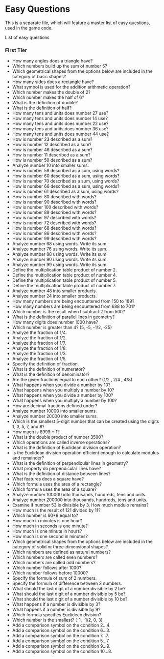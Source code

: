 # Easy Questions

This is a separate file, which will feature a master list of easy questions, used in the game code.

List of easy questions 

### First Tier

* How many angles does a triangle have?
* Which numbers build up the sum of number 5?
* Which geometrical shapes from the options below are included in the category of basic shapes?
* How many sides does a rectangle have?
* What symbol is used for the addition arithmetic operation?
* Which number makes the double of 2?
* Which number makes the half of 6?
* What is the definition of double?
* What is the definition of half?
* How many tens and units does number 27 use?
* How many tens and units does number 14 use?
* How many tens and units does number 22 use?
* How many tens and units does number 36 use?
* How many tens and units does number 44 use?
* How is number 23 described as a sum?
* How is number 12 described as a sum?
* How is number 46 described as a sum?
* How is number 11 described as a sum?
* How is number 50 described as a sum?
* Analyze number 10 into smaller sums.
* How is number 56 described as a sum, using words?
* How is number 60 described as a sum, using words?
* How is number 70 described as a sum, using words?
* How is number 66 described as a sum, using words?
* How is number 61 described as a sum, using words?
* How is number 80 described with words?
* How is number 90 described with words?
* How is number 100 described with words?
* How is number 89 described with words?
* How is number 97 described with words?
* How is number 72 described with words?
* How is number 68 described with words?
* How is number 86 described with words?
* How is number 99 described with words?
* Analyze number 68 using words. Write its sum.
* Analyze number 76 using words. Write its sum.
* Analyze number 88 using words. Write its sum.
* Analyze number 90 using words. Write its sum.
* Analyze number 99 using words. Write its sum.
* Define the multiplication table product of number 2.
* Define the multiplication table product of number 4.
* Define the multiplication table product of number 5.
* Define the multiplication table product of number 7.
* Analyze number 48 into smaller products.
* Analyze number 24 into smaller products.
* How many numbers are being encountered from 150 to 189?
* How many numbers are being encountered from 688 to 701?
* Which number is the result when I subtract 2 from 500?
* What is the definition of parallel lines in geometry?
* How many digits does number 1000 have?
* Which number is greater than 4? (5, -5, -1/2, -25)
* Analyze the fraction of 1/4.
* Analyze the fraction of 1/2.
* Analyze the fraction of 1/7.
* Analyze the fraction of 1/8.
* Analyze the fraction of 1/3.
* Analyze the fraction of 1/5.
* Specify the definition of fraction.
* What is the definition of numerator?
* What is the definition of denominator?
* Are the given fractions equal to each other? (1/2 , 2/4 , 4/8)
* What happens when you divide a number by 10?
* What happens when you multiply a number by 10?
* What happens when you divide a number by 100?
* What happens when you multiply a number by 100?
* How are decimal fractions defined under?
* Analyze number 10000 into smaller sums.
* Analyze number 20000 into smaller sums.
* Which is the smallest 5-digit number that can be created using the digits 1, 3, 5, 7, and 8?
* How much is 8999 + 1?
* What is the double product of number 3500?
* Which operations are called inverse operations?
* What is the definition of Euclidean division operation?
* Is the Euclidean division operation efficient enough to calculate modulus and remainder?
* What is the definition of perpendicular lines in geometry?
* What property do perpendicular lines have?
* What is the definition of distance between lines?
* What features does a square have?
* Which formula uses the area of a rectangle?
* Which formula uses the area of a square?
* Analyze number 100000 into thousands, hundreds, tens and units.
* Analyze number 200000 into thousands, hundreds, tens and units.
* Examine if number 53 is divisible by 3. How much modulo remains?
* How much is the result of 121 divided by 11?
* Which number is 60*8 equal to?
* How much in minutes is one hour?
* How much in seconds is one minute?
* How much is one minute in hours?
* How much is one second in minutes?
* Which geometrical shapes from the options below are included in the category of solid or three-dimensional shapes?
* Which numbers are defined as natural numbers?
* Which numbers are called even numbers?
* Which numbers are called odd numbers?
* Which number follows after 1000?
* Which number follows before 10000?
* Specify the formula of sum of 2 numbers.
* Specify the formula of difference between 2 numbers.
* What should the last digit of a number divisible by 2 be?
* What should the last digit of a number divisible by 5 be?
* What should the last digit of a number divisible by 10 be?
* What happens if a number is divisible by 3?
* What happens if a number is divisible by 9?
* Which formula specifies Euclidean division?
* Which number is the smallest? (-1, -1/2, 0, 3)
* Add a comparison symbol on the condition 2...4.
* Add a comparison symbol on the condition 6...3.
* Add a comparison symbol on the condition 7...7.
* Add a comparison symbol on the condition 5...7.
* Add a comparison symbol on the condition 9...9.
* Add a comparison symbol on the condition 10...8.

